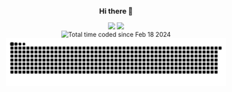 <h3 align="center">Hi there 👋</h3>

<div display="flex-vertical" align="center">
	<div>
		<picture>
			<source
				srcset="https://github-readme-stats.vercel.app/api?username=PythonGermany&show_icons=true&layout=compact&theme=dark&line_height=20"
				media="(prefers-color-scheme: dark)"
			/>
			<source
				srcset="https://github-readme-stats.vercel.app/api?username=PythonGermany&show_icons=true&line_height=20"
				media="(prefers-color-scheme: light), (prefers-color-scheme: no-preference)"
			/>
			<img src="https://github-readme-stats.vercel.app/api?username=PythonGermany&show_icons=true&line_height=20" />
		</picture>
		<picture>
			<source
				srcset="https://github-readme-stats.vercel.app/api/top-langs/?username=PythonGermany&show_icons=true&layout=compact&theme=dark"
				media="(prefers-color-scheme: dark)"
			/>
			<source
				srcset="https://github-readme-stats.vercel.app/api/top-langs/?username=PythonGermany&layout=compact"
				media="(prefers-color-scheme: light), (prefers-color-scheme: no-preference)"
			/>
			<img src="https://github-readme-stats.vercel.app/api/top-langs/?username=PythonGermany&layout=compact" />
		</picture>
	</div>
	<img src="https://wakatime.com/badge/user/018dbd99-23a0-443d-8a7f-23448ecef6a4.svg?style=for-the-badge" alt="Total time coded since Feb 18 2024" />
	<picture href="https://github.com/Platane/snk">
		<source media="(prefers-color-scheme: dark)" srcset="https://raw.githubusercontent.com/PythonGermany/PythonGermany/output/github-contribution-grid-snake-dark.svg" />
		<source media="(prefers-color-scheme: light)" srcset="https://raw.githubusercontent.com/PythonGermany/PythonGermany/output/github-contribution-grid-snake.svg" />
		<img alt="github-snake" src="https://raw.githubusercontent.com/PythonGermany/PythonGermany/output/github-contribution-grid-snake.svg"/>
	</picture>
</div>

<!--
**PythonGermany/PythonGermany** is a ✨ _special_ ✨ repository because its `README.md` (this file) appears on your GitHub profile.

Here are some ideas to get you started:

- 🔭 I’m currently working on ...
- 🌱 I’m currently learning ...
- 👯 I’m looking to collaborate on ...
- 🤔 I’m looking for help with ...
- 💬 Ask me about ...
- 📫 How to reach me: ...
- 😄 Pronouns: ...
- ⚡ Fun fact: ...
-->
